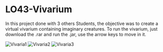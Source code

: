 # LO43-Vivarium
In this project done with 3 others Students, the objective was to create a virtual vivarium containing imaginary creatures.
To run the vivarium, just download the .rar and run the .jar, use the arrow keys to move in it.

![Vivaria1](https://i.imgur.com/XiCBLFb.png)
![Vivaria2](https://i.imgur.com/THZUnjJ.png)
![Vivaria3](https://i.imgur.com/0LhZuH1.png)


